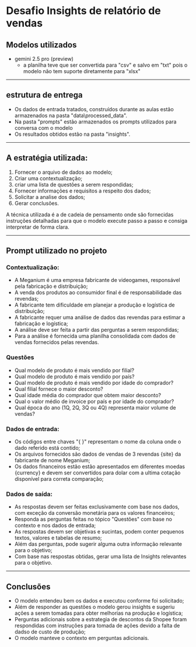 # Desafio Insights de relatório de vendas 

## Modelos utilizados

* gemini 2.5 pro (preview)
    * a planilha teve que ser convertida para "csv" e salvo em "txt" pois o modelo não tem suporte diretamente para "xlsx"
---
## estrutura de entrega 

- Os dados de entrada tratados, construídos durante as aulas estão armazenados na pasta "data\processed_data".
- Na pasta "prompts" estão armazenados os prompts utilizados para conversa com o modelo
- Os resultados obtidos estão na pasta "insights".

---

## A estratégia utilizada:

1. Fornecer o arquivo de dados ao modelo;
2. Criar uma contextualização;
3. criar uma lista de questões a serem respondidas; 
4. Fornecer informações e requisitos a respeito dos dados;
5. Solicitar a analise dos dados;
6. Gerar conclusões.

A técnica utilizada é a de cadeia de pensamento onde são fornecidas instruções detalhadas para que o modelo execute passo a passo e consiga interpretar de forma clara.

---
## Prompt utilizado no projeto

### Contextualização:
* A Meganium é uma empresa fabricante de videogames, responsável pela fabricação e distribuição;
* A venda dos produtos ao consumidor final é de responsabilidade das revendas;
* A fabricante tem dificuldade em planejar a produção e logística de distribuição;
* A fabricante requer uma análise de dados das revendas para estimar a fabricação e logística;
* A análise deve ser feita a partir das perguntas a serem respondidas;
* Para a análise é fornecida uma planilha consolidada com dados de vendas fornecidos pelas revendas.

### Questões 
* Qual modelo de produto é mais vendido por filial?
* Qual modelo de produto é mais vendido por país?
* Qual modelo de produto é mais vendido por idade do comprador?
* Qual filial fornece o maior desconto?
* Qual idade média do comprador que obtem maior desconto?
* Qual o valor médio de invoice por país e por idade do comprador?
* Qual época do ano (1Q, 2Q, 3Q ou 4Q) representa maior volume de vendas?

### Dados de entrada:
* Os códigos entre chaves "{ }" representam o nome da coluna onde o dado referido está contido;
* Os arquivos fornecidos são dados de vendas de 3 revendas {site} da fabricante de nome Meganium;
* Os dados financeiros estão estão apresentados em diferentes moedas {currency} e devem ser convertidos para dolar com a ultima cotação disponível para correta comparação;

### Dados de saída:
* As respostas devem ser feitas exclusivamente com base nos dados, com exceção da conversão monetária para os valores financeiros;
* Responda as perguntas feitas no tópico "Questões" com base no contexto e nos dados de entrada;
* As respostas devem ser objetivas e sucintas, podem conter pequenos textos, valores e tabelas de resumo;
* Além das perguntas, pode sugerir alguma outra informação relevante para o objetivo;
* Com base nas respostas obtidas, gerar uma lista de Insights relevantes para o objetivo. 

---
## Conclusões

* O modelo entendeu bem os dados e executou conforme foi solicitado;
* Além de responder as questões o modelo gerou insights e sugeriu ações a serem tomadas para obter melhorias na produção e logística;
* Perguntas adicionais sobre a estrategia de descontos da Shopee foram respondidas com instruções para tomada de ações devido a falta de dadso de custo de produção;
* O modelo manteve o contexto em perguntas adicionais.

